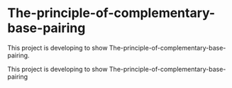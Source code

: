 # The-principle-of-complementary-base-pairing
This project is developing to show The-principle-of-complementary-base-pairing.

This project is developing to show The-principle-of-complementary-base-pairing
